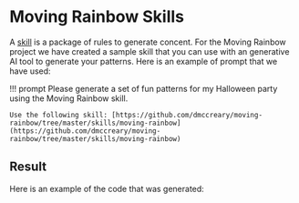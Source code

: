 # Moving Rainbow Skills

A [skill](../glossary.md#skill) is a package of rules to generate concent.
For the Moving Rainbow project we have created a sample skill that you
can use with an generative AI tool to generate your patterns.  Here is an example of
prompt that we have used:

!!! prompt
    Please generate a set of fun patterns for my Halloween party using
    the Moving Rainbow skill.

    Use the following skill: [https://github.com/dmccreary/moving-rainbow/tree/master/skills/moving-rainbow](https://github.com/dmccreary/moving-rainbow/tree/master/skills/moving-rainbow)

## Result

Here is an example of the code that was generated: